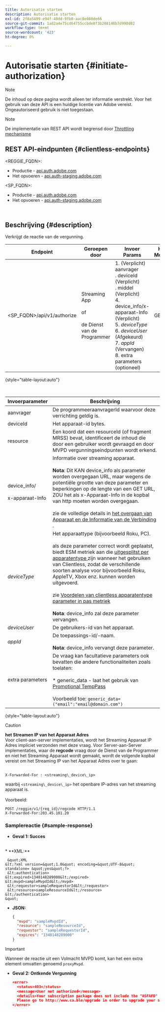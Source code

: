 ```yaml
---
title: Autorisatie starten
description: Autorisatie starten
exl-id: 2f8a5499-e94f-40dd-9fb0-aac8e080de66
source-git-commit: 1ad2a4e75cd64755ccbde8f3b208148b7d990d82
workflow-type: tm+mt
source-wordcount: '423'
ht-degree: 0%

---
```


# Autorisatie starten {#initiate-authorization}

>[!NOTE]
>
>De inhoud op deze pagina wordt alleen ter informatie verstrekt. Voor het gebruik van deze API is een huidige licentie van Adobe vereist. Ongeautoriseerd gebruik is niet toegestaan.

>[!NOTE]
>
> De implementatie van REST API wordt begrensd door [ Throttling mechanisme ](/help/authentication/throttling-mechanism.md)

## REST API-eindpunten {#clientless-endpoints}

&lt;REGGIE_FQDN>:

* Productie - [ api.auth.adobe.com ](http://api.auth.adobe.com/)
* Het opvoeren - [ api.auth-staging.adobe.com ](http://api.auth-staging.adobe.com/)

&lt;SP_FQDN>:

* Productie - [ api.auth.adobe.com ](http://api.auth.adobe.com/)
* Het opvoeren - [ api.auth-staging.adobe.com ](http://api.auth-staging.adobe.com/)

</br>

## Beschrijving {#description}

Verkrijgt de reactie van de vergunning.

| Endpoint | Geroepen </br> door | Invoer   </br> Params | HTTP </br> Methode | Antwoord | HTTP-respons </br> |
| --- | --- | --- | --- | --- | --- |
| &lt;SP_FQDN>/api/v1/authorize | Streaming App </br></br> of </br></br> de Dienst van de Programmer | 1. (Verplicht) aanvrager </br> .  deviceId (Verplicht) </br> .  middel (Verplicht) </br> 4.  device_info/x-apparaat-Info (Verplicht) </br> 5.  _deviceType_</br> 6.  _deviceUser_ (Afgekeurd) </br> 7.  _appId_ (Vervangen) </br> 8.  extra parameters (optioneel) | GET | XML of JSON met machtigingsdetails of foutdetails als dit mislukt. Zie onderstaande voorbeelden. | 200 - Succes </br> 403 - Geen succes |

{style="table-layout:auto"}

</br>


| Invoerparameter | Beschrijving |
| --- | --- |
| aanvrager | De programmeeraanvragerId waarvoor deze verrichting geldig is. |
| deviceId | Het apparaat-id bytes. |
| resource | Een koord dat een resourceId (of fragment MRSS) bevat, identificeert de inhoud die door een gebruiker wordt gevraagd en door MVPD vergunningseindpunten wordt erkend. |
| device_info/</br></br> x-apparaat-Info | Informatie over streaming apparaat.</br></br>**Nota**: Dit KAN device_info als parameter worden overgegaan URL, maar wegens de potentiële grootte van deze parameter en beperkingen op de lengte van een GET URL, ZOU het als x-Apparaat-Info in de kopbal van http moeten worden overgegaan. </br></br> zie de volledige details in [ het overgaan van Apparaat en de Informatie van de Verbinding ](/help/authentication/passing-client-information-device-connection-and-application.md). |
| _deviceType_ | Het apparaattype (bijvoorbeeld Roku, PC).</br></br> als deze parameter correct wordt geplaatst, biedt ESM metriek aan die [ uitgesplitst per apparatentype ](/help/authentication/entitlement-service-monitoring-overview.md#clientless_device_type) zijn wanneer het gebruiken van Clientless, zodat de verschillende soorten analyse voor bijvoorbeeld Roku, AppleTV, Xbox enz. kunnen worden uitgevoerd.</br></br> zie [ Voordelen van clientless apparatentype parameter in pas metriek ](/help/authentication/benefits-of-using-the-clientless-devicetype-parameter-in-pass-metrics.md)</br></br>**Nota**: device_info zal deze parameter vervangen. |
| _deviceUser_ | De gebruikers-id van het apparaat. |
| _appId_ | De toepassings-id/-naam. </br></br>**Nota**: device_info vervangt deze parameter. |
| extra parameters | De vraag kan facultatieve parameters ook bevatten die andere functionaliteiten zoals toelaten:</br></br>* generic_data - laat het gebruik van [ Promotional TempPass ](/help/authentication/promotional-temp-pass.md)</br></br> Voorbeeld toe: `generic_data=("email":"email@domain.com")` |

{style="table-layout:auto"}

>[!CAUTION]
>
>**het Streamen IP van het Apparaat Adres**</br>
>Voor client-aan-server implementaties, wordt het Streaming Apparaat IP Adres impliciet verzonden met deze vraag.  Voor Server-aan-Server implementaties, waar de **regcode** vraag door de Dienst van de Programmer en niet het Streaming Apparaat wordt gemaakt, wordt de volgende kopbal vereist om het Streaming IP van het Apparaat Adres over te gaan:</br></br>
>
>```
>X-Forwarded-For : <streaming\_device\_ip>
>```
>
>waarbij `<streaming\_device\_ip>` het openbare IP-adres van het streaming apparaat is.</br></br>
>Voorbeeld: </br>
>
>```
>POST /reggie/v1/{req_id}/regcode HTTP/1.1
>X-Forwarded-For:203.45.101.20
>```
>


### Samplereactie {#sample-response}

* **Geval 1: Succes**
</br>
  * **XML:**
  </br>

     &quot;XML 
    &lt;?xml version=&quot;1.0&quot; encoding=&quot;UTF-8&quot; standalone= &quot;yes&quot;?>
     &lt;authentication>
    &lt;expired>1348148289000&lt;/expired>
    &lt;mvpd>sampleMvpdId&lt;/mvpd> 
     &lt;requestor>sampleRequestorId&lt;/requestor> 
     &lt;resource>sampleResourceId&lt;/resource> 
    &lt;/authentication> 
    &quot;



* **JSON:**

  ```JSON
  {
    "mvpd": "sampleMvpdId",
    "resource": "sampleResourceId",
    "requestor": "sampleRequestorId",
    "expires": "1348148289000"
  }
  ```

>[!IMPORTANT]
>
>Wanneer de reactie uit een Volmacht MVPD komt, kan het een extra element omvatten genoemd `proxyMvpd`.



* **Geval 2: Ontkende Vergunning**


  ```JSON
  <error>
    <status>403</status>
    <message>User not authorized</message>
    <details>Your subscription package does not include the "ASFAFD" channel.
    Please go to http://www.ca.ble/upgrade in order to upgrade your subscription.</details>
  </error>
  ```
